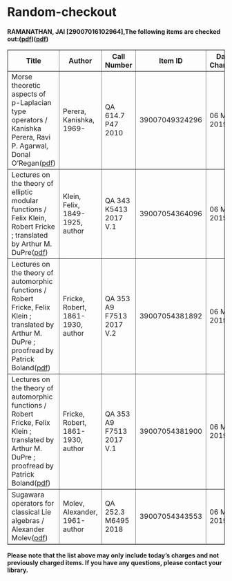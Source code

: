 # Random-checkout
<h4>RAMANATHAN, JAI [29007016102964],The following items are checked out:(<a href="https://href.li/?https://drive.google.com/file/d/15iK9zdFbjur7-rvBgdohmoFFr_5JVYkQ/view?usp=sharing" rel="noreferrer">pdf</a>)(<a href="https://href.li/?https://drive.google.com/file/d/1ZhGhRvzdDo5ij-JStmNDxtqEKQfCFAHi/view?usp=sharing" rel="noreferrer">pdf</a>)
<table border="1">
<tbody>
<tr>
<th>Title</th>
<th>Author</th>
<th>Call Number</th>
<th>Item ID</th>
<th>Date Charged</th>
<th>Date Due</th>
</tr>
<tr>
<td>Morse theoretic aspects of p-Laplacian type operators / Kanishka Perera, Ravi P. Agarwal, Donal O’Regan(<a href="https://href.li/?https://mega.nz/#!cHo31I5B!Wra0tlj2zza0ome9eJXjrq5ikZaxKixgfAEvNCPDjKA" rel="noreferrer">pdf</a>)</td>
<td>Perera, Kanishka, 1969-</td>
<td>QA 614.7 P47 2010</td>
<td>39007049324296</td>
<td>06 May 2019</td>
<td>21 May 2019</td>
</tr>
<tr>
<td>Lectures on the theory of elliptic modular functions / Felix Klein, Robert Fricke ; translated by Arthur M. DuPre(<a href="https://href.li/?https://mega.nz/#!Nb4z1A6a!IfwSutwjl5JBjLlJ8l93X4lw93QPVgkxtAF0Jm5EkoQ" rel="noreferrer">pdf</a>)</td>
<td>Klein, Felix, 1849-1925, author</td>
<td>QA 343 K5413 2017 V.1</td>
<td>39007054364096</td>
<td>06 May 2019</td>
<td>21 May 2019</td>
</tr>
<tr>
<td>Lectures on the theory of automorphic functions / Robert Fricke, Felix Klein ; translated by Arthur M. DuPre ; proofread by Patrick Boland(<a href="https://href.li/?https://mega.nz/#!Nagh0AYD!p0ZHl94Z4F7KbLLwzY4_2ctuh3yiqEc0Cj5roHyWENw" rel="noreferrer">pdf</a>)</td>
<td>Fricke, Robert, 1861-1930, author</td>
<td>QA 353 A9 F7513 2017 V.2</td>
<td>39007054381892</td>
<td>06 May 2019</td>
<td>21 May 2019</td>
</tr>
<tr>
<td>Lectures on the theory of automorphic functions / Robert Fricke, Felix Klein ; translated by Arthur M. DuPre ; proofread by Patrick Boland(<a href="https://href.li/?https://mega.nz/#!9f5VDaDZ!DtctKOTbQPKKfB15s24OxlJ5j7S4e6ammP-vd_UoyPk" rel="noreferrer">pdf</a>)</td>
<td>Fricke, Robert, 1861-1930, author</td>
<td>QA 353 A9 F7513 2017 V.1</td>
<td>39007054381900</td>
<td>06 May 2019</td>
<td>21 May 2019</td>
</tr>
<tr>
<td>Sugawara operators for classical Lie algebras / Alexander Molev(<a href="https://href.li/?https://mega.nz/#!VfoVnCjI!bs8z9QiL-9MJ2QHllVjH2nv6ySwMnsnG_lQRE0UmSP4" rel="noreferrer">pdf</a>)</td>
<td>Molev, Alexander, 1961- author</td>
<td>QA 252.3 M6495 2018</td>
<td>39007054343553</td>
<td>06 May 2019</td>
<td>21 May 2019</td>
</tr>
</tbody>
</table>
Please note that the list above may only include today’s charges and not previously charged items. If you have any questions, please contact your library.<h4>
